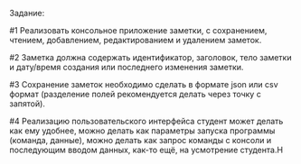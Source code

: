 
Задание:

#1 Реализовать консольное приложение заметки, с сохранением, чтением,
    добавлением, редактированием и удалением заметок. 

#2 Заметка должна содержать идентификатор, заголовок, тело заметки и дату/время создания или
    последнего изменения заметки. 

#3 Сохранение заметок необходимо сделать в
    формате json или csv формат (разделение полей рекомендуется делать через
    точку с запятой). 
    
#4 Реализацию пользовательского интерфейса студент может
    делать как ему удобнее, можно делать как параметры запуска программы
    (команда, данные), можно делать как запрос команды с консоли и
    последующим вводом данных, как-то ещё, на усмотрение студента.Н